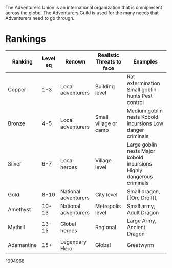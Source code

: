 The Adventurers Union is an international organization that is omnipresent across the globe. The Adventurers Guild is used for the many needs that Adventurers need to go through.

# Rankings
| Ranking    | Level eq | Renown               | Realistic Threats to face | Examples                                                               |
| ---------- | -------- | -------------------- | ------------------------- | ---------------------------------------------------------------------- |
| Copper     | 1-3      | Local adventurers    | Building level            | Rat extermination Small goblin hunts  Pest control                     |
| Bronze     | 4-5      | Local adventurers    | Small village or camp     | Medium goblin nests  Kobold incursions Low danger criminals            |
| Silver     | 6-7      | Local heroes         | Village level             | Large goblin nests  Major kobold incursions Highly dangerous criminals |
| Gold       | 8-10     | National adventurers | City level                | Small dragon, [[Orc Droll]],                                           |
| Amethyst   | 10-13    | National adventurers | Metropolis level          | Small army, Adult Dragon                                               |
| Mythril    | 13-15    | Global heroes        | Regional                  | Large Army, Ancient Dragon                                             |
| Adamantine | 15+      | Legendary Hero       | Global                    | Greatwyrm                                                              |

^094968

